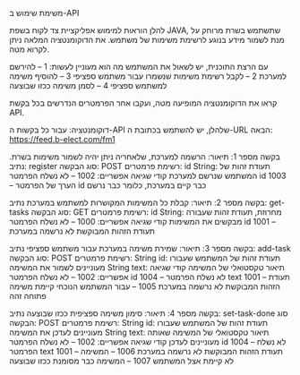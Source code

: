 משימת שימוש ב-API


להלן הוראות למימוש אפליקציית צד לקוח בשפת JAVA, שתשתמש בשרת מרוחק על מנת לשמור מידע בנוגע לרשימת משימות של משתמש. את הדוקומנטציה המלאה ניתן לקרוא מטה. 

עם הרצת התוכנית, יש לשאול את המשתמש מה הוא מעוניין לעשות: 
1 – להירשם למערכת
2 – לקבל רשימת משימות שנשמרו עבור משתמש ספציפי
3 – להוסיף משימה למשתמש ספציפי
4 – לסמן משימה ככזו שבוצעה

קראו את הדוקומנטציה המופיעה מטה, ועקבו אחר הפרמטרים הנדרשים בכל בקשת API. 


דוקומנטציה: 
עבור כל בקשות ה-API שלהלן, יש להשתמש בכתובת ה-URL הבאה: 
https://feed.b-elect.com/fm1


בקשה מספר 1: 
תיאור: הרשמה למערכת, שלאחריה ניתן יהיה לשמור משימות בשרת. 
נתיב: register
סוג הבקשה: POST
רשימת פרמטרים: 
id String: תעודת זהות של המשתמש שנרשם למערכת
קודי שגיאה אפשריים: 
1002 – לא נשלח הפרמטר id
1003 – הערך של הפרמטר id כבר קיים במערכת, כלומר כבר נרשם


בקשה מספר 2: 
תיאור: קבלת כל המשימות המקושרות למשתמש במערכת
נתיב: get-tasks
סוג הבקשה: GET
רשימת פרמטרים: 
id String: מחרוזת, תעודת זהות שעבורה מבקשים את המשימות
קודי שגיאה אפשריים: 
1000 – לא נשלח הפרמטר id
1001 – תעודת הזהות המבוקשת לא נרשמה במערכת


בקשה מספר 3: 
תיאור: שמירת משימה במערכת עבור משתמש ספציפי
נתיב: add-task
סוג הבקשה: POST
רשימת פרמטרים: 
String id: תעודת זהות של המשתמש שעבורו מעוניינים לשמור את המשימה
String text: תיאור טקסטואלי של המשימה
קודי שגיאה אפשריים: 
1002 – לא נשלח הפרמטר id
1004 – לא נשלח הפרמטר text
1001 – תעודת הזהות המבוקשת לא נרשמה במערכת
1005 – עבור המשתמש הנוכחי קיימת משימה פתוחה זהה

בקשה מספר 4: 
תיאור: סימון משימה ספציפית ככזו שבוצעה
נתיב: set-task-done
סוג הבקשה: POST
רשימת פרמטרים: 
String id: תעודת זהות של המשתמש שעבורו מעוניינים לעדכן את המשימה
String text: תיאור טקסטואלי של המשימה שאותה מעוניינים לעדכן
קודי שגיאה אפשריים: 
1002 – לא נשלח הפרמטר id
1004 – לא נשלח הפרמטר text
1001 – תעודת הזהות המבוקשת לא נרשמה במערכת
1006 – המשימה לא קיימת אצל המשתמש
1007 – המשימה כבר מסומנת ככזו שבוצעה




